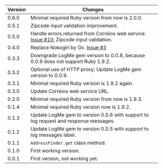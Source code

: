 | Version | Changes |
| ------- | ------- |
| 0.6.0   | Minimal required Ruby version from now is 2.0.0. |
| 0.5.1   | Zipcode input validation improvement. |
| 0.5.0   | Handle errors returned from Correios web service. [Issue #10](https://github.com/prodis/correios-cep/issues/10); Zipcode input validation. |
| 0.4.0   | Replace Nokogiri by Ox. [Issue #3](https://github.com/prodis/correios-cep/issues/3) |
| 0.3.3   | Downgrade LogMe gem version to 0.0.8, because 0.0.9 does not support Ruby 1.9.2. |
| 0.3.2   | Optional use of HTTP proxy; Update LogMe gem version to 0.0.9. |
| 0.3.1   | Minimal required Ruby version is 1.9.2 again. |
| 0.3.0   | Update Correios web service URL. |
| 0.2.0   | Minimal required Ruby version from now is 1.9.3. |
| 0.1.4   | Minimal required Ruby version now is 1.9.2. |
| 0.1.3   | Update LogMe gem to version 0.0.6 with support to log request and response messages. |
| 0.1.2   | Update LogMe gem to version 0.0.5 with support to log messages label. |
| 0.1.1   | `AddressFinder.get` class method. |
| 0.1.0   | First working version. |
| 0.0.1   | First version, not working yet. |
